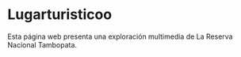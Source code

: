 # Lugarturisticoo
Esta página web presenta una exploración multimedia de La Reserva Nacional Tambopata.
